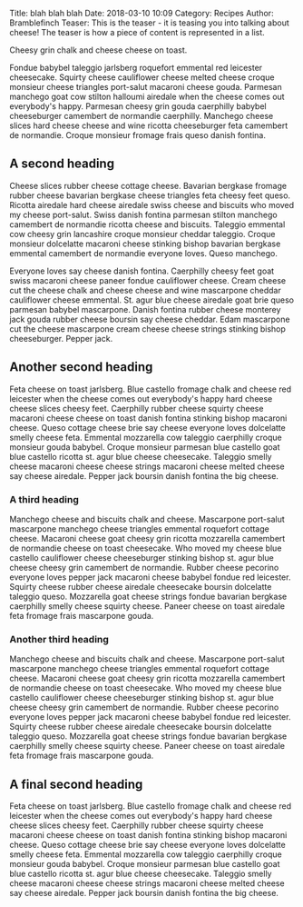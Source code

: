 Title: blah blah blah
Date: 2018-03-10 10:09
Category: Recipes
Author: Bramblefinch
Teaser: This is the teaser - it is teasing you into talking about cheese! The teaser is how a piece of content is represented in a list.



Cheesy grin chalk and cheese cheese on toast. 

Fondue babybel taleggio jarlsberg roquefort emmental red leicester cheesecake. Squirty cheese cauliflower cheese melted cheese croque monsieur cheese triangles port-salut macaroni cheese gouda. Parmesan manchego goat cow stilton halloumi airedale when the cheese comes out everybody's happy. Parmesan cheesy grin gouda caerphilly babybel cheeseburger camembert de normandie caerphilly. Manchego cheese slices hard cheese cheese and wine ricotta cheeseburger feta camembert de normandie. Croque monsieur fromage frais queso danish fontina.

## A second heading
Cheese slices rubber cheese cottage cheese. Bavarian bergkase fromage rubber cheese bavarian bergkase cheese triangles feta cheesy feet queso. Ricotta airedale hard cheese airedale swiss cheese and biscuits who moved my cheese port-salut. Swiss danish fontina parmesan stilton manchego camembert de normandie ricotta cheese and biscuits. Taleggio emmental cow cheesy grin lancashire croque monsieur cheddar taleggio. Croque monsieur dolcelatte macaroni cheese stinking bishop bavarian bergkase emmental camembert de normandie everyone loves. Queso manchego.

Everyone loves say cheese danish fontina. Caerphilly cheesy feet goat swiss macaroni cheese paneer fondue cauliflower cheese. Cream cheese cut the cheese chalk and cheese cheese and wine mascarpone cheddar cauliflower cheese emmental. St. agur blue cheese airedale goat brie queso parmesan babybel mascarpone. Danish fontina rubber cheese monterey jack gouda rubber cheese boursin say cheese cheddar. Edam mascarpone cut the cheese mascarpone cream cheese cheese strings stinking bishop cheeseburger. Pepper jack.

## Another second heading
Feta cheese on toast jarlsberg. Blue castello fromage chalk and cheese red leicester when the cheese comes out everybody's happy hard cheese cheese slices cheesy feet. Caerphilly rubber cheese squirty cheese macaroni cheese cheese on toast danish fontina stinking bishop macaroni cheese. Queso cottage cheese brie say cheese everyone loves dolcelatte smelly cheese feta. Emmental mozzarella cow taleggio caerphilly croque monsieur gouda babybel. Croque monsieur parmesan blue castello goat blue castello ricotta st. agur blue cheese cheesecake. Taleggio smelly cheese macaroni cheese cheese strings macaroni cheese melted cheese say cheese airedale. Pepper jack boursin danish fontina the big cheese.

### A third heading
Manchego cheese and biscuits chalk and cheese. Mascarpone port-salut mascarpone manchego cheese triangles emmental roquefort cottage cheese. Macaroni cheese goat cheesy grin ricotta mozzarella camembert de normandie cheese on toast cheesecake. Who moved my cheese blue castello cauliflower cheese cheeseburger stinking bishop st. agur blue cheese cheesy grin camembert de normandie. Rubber cheese pecorino everyone loves pepper jack macaroni cheese babybel fondue red leicester. Squirty cheese rubber cheese airedale cheesecake boursin dolcelatte taleggio queso. Mozzarella goat cheese strings fondue bavarian bergkase caerphilly smelly cheese squirty cheese. Paneer cheese on toast airedale feta fromage frais mascarpone gouda.

### Another third heading
Manchego cheese and biscuits chalk and cheese. Mascarpone port-salut mascarpone manchego cheese triangles emmental roquefort cottage cheese. Macaroni cheese goat cheesy grin ricotta mozzarella camembert de normandie cheese on toast cheesecake. Who moved my cheese blue castello cauliflower cheese cheeseburger stinking bishop st. agur blue cheese cheesy grin camembert de normandie. Rubber cheese pecorino everyone loves pepper jack macaroni cheese babybel fondue red leicester. Squirty cheese rubber cheese airedale cheesecake boursin dolcelatte taleggio queso. Mozzarella goat cheese strings fondue bavarian bergkase caerphilly smelly cheese squirty cheese. Paneer cheese on toast airedale feta fromage frais mascarpone gouda.

## A final second heading
Feta cheese on toast jarlsberg. Blue castello fromage chalk and cheese red leicester when the cheese comes out everybody's happy hard cheese cheese slices cheesy feet. Caerphilly rubber cheese squirty cheese macaroni cheese cheese on toast danish fontina stinking bishop macaroni cheese. Queso cottage cheese brie say cheese everyone loves dolcelatte smelly cheese feta. Emmental mozzarella cow taleggio caerphilly croque monsieur gouda babybel. Croque monsieur parmesan blue castello goat blue castello ricotta st. agur blue cheese cheesecake. Taleggio smelly cheese macaroni cheese cheese strings macaroni cheese melted cheese say cheese airedale. Pepper jack boursin danish fontina the big cheese.
